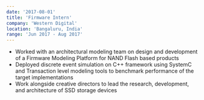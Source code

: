 ```yaml
---
date: '2017-08-01'
title: 'Firmware Intern'
company: 'Western Digital'
location: 'Bangaluru, India'
range: 'Jun 2017 - Aug 2017'
---
```


- Worked with an architectural modeling team on design and development of a Firmware Modeling Platform for NAND Flash based products
- Deployed discrete event simulation on C++ framework using SystemC and Transaction level modeling tools to benchmark performance of the target implementations
- Work alongside creative directors to lead the research, development, and architecture of SSD storage devices
